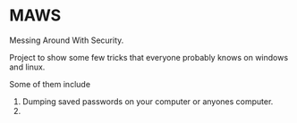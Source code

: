 # MAWS
Messing Around With Security.

Project to show some few tricks that everyone probably knows on windows and linux.

Some of them include 
1. Dumping saved passwords on your computer or anyones computer.
2. 
